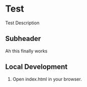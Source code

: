 # Test

Test Description

## Subheader
Ah this finally works

## Local Development

1. Open index.html in your browser.